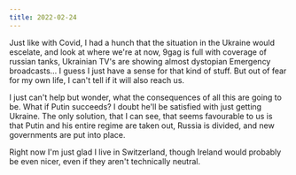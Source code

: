 ```yaml
---
title: 2022-02-24
---
```

Just like with Covid, I had a hunch that the situation in the Ukraine would escelate, and look at where we're at now, 9gag is full with coverage of russian tanks, Ukrainian TV's are showing almost dystopian Emergency broadcasts... I guess I just have a sense for that kind of stuff. But out of fear for my own life, I can't tell if it will also reach us.

I just can't help but wonder, what the consequences of all this are going to be. What if Putin succeeds? I doubt he'll be satisfied with just getting Ukraine. The only solution, that I can see, that seems favourable to us is that Putin and his entire regime are taken out, Russia is divided, and new governments are put into place.

Right now I'm just glad I live in Switzerland, though Ireland would probably be even nicer, even if they aren't technically neutral.
